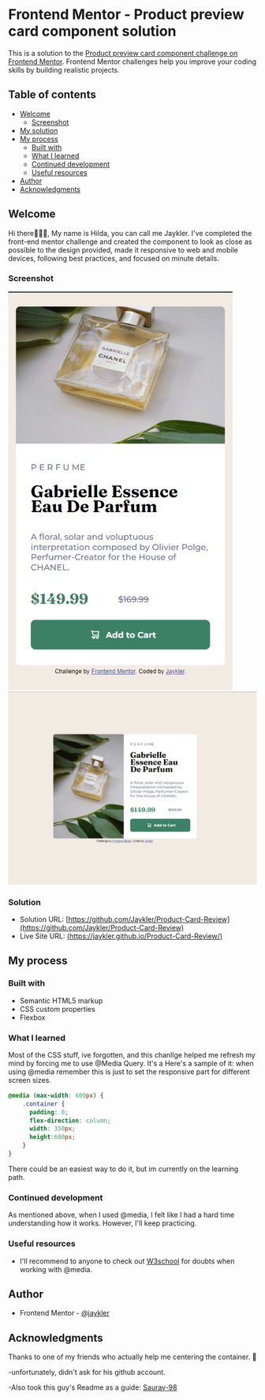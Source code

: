 # Frontend Mentor - Product preview card component solution
This is a solution to the [Product preview card component challenge on Frontend Mentor](https://www.frontendmentor.io/challenges/product-preview-card-component-GO7UmttRfa). Frontend Mentor challenges help you improve your coding skills by building realistic projects. 

## Table of contents 

- [Welcome](#welcome)
  - [Screenshot](#screenshot)
- [My solution](#my-solution)
- [My process](#my-process)
  - [Built with](#built-with)
  - [What I learned](#what-i-learned)
  - [Continued development](#continued-development)
  - [Useful resources](#useful-resources)
- [Author](#author)
- [Acknowledgments](#acknowledgments)


## Welcome

Hi there🙋🏽‍♀️, My name is Hilda, you can call me Jaykler. I've completed the front-end mentor challenge and created the component to look as close as possible to the design provided, made it responsive to web and mobile devices, following best practices, and focused on minute details. 

### Screenshot
![](./images/Mobile%20view.png)
![](./images/Desktop%20View.png)

### Solution
- Solution URL: [https://github.com/Jaykler/Product-Card-Review](https://github.com/Jaykler/Product-Card-Review)
- Live Site URL: [(https://jaykler.github.io/Product-Card-Review/)](https://jaykler.github.io/Product-Card-Review/)

## My process

### Built with

- Semantic HTML5 markup
- CSS custom properties
- Flexbox

### What I learned

Most of the CSS stuff, ive forgotten, and this chanllge helped me refresh my mind by forcing me to use @Media Query. It's a 
Here's a sample of it: when using @media remember this is just to set the responsive part for different screen sizes. 

```css
@media (max-width: 600px) {
    .container {
      padding: 0;
      flex-direction: column;
      width: 350px;
      height:600px;
    } 
}
```
There could be an easiest way to do it, but im currently on the learning path. 

### Continued development

As mentioned above, when I used @media, I felt like I had a hard time understanding how it works. However, I'll keep practicing. 

### Useful resources

- I'll recommend to anyone to check out [W3school](https://www.w3schools.com/) for doubts when working with @media.

## Author

- Frontend Mentor - [@jaykler](https://www.frontendmentor.io/profile/Jaykler)


## Acknowledgments

Thanks to one of my friends who actually help me centering the container. 🤣

-unfortunately, didn't ask for his github account.

-Also took this guy's Readme as a guide:
[Saurav-98](https://github.com/Saurav-98)
